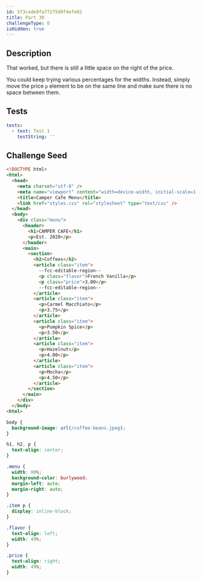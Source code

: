 ```yaml
---
id: 5f3cade9fa77275d9f4efe62
title: Part 39
challengeType: 0
isHidden: true
---
```


## Description
<section id='description'>

That worked, but there is still a little space on the right of the price. 

You could keep trying various percentages for the widths.  Instead,  simply move the price `p` element to be on the same line and make sure there is no space between them.

</section>

## Tests
<section id='tests'>

```yml
tests:
  - text: Test 1
    testString: ''

```

</section>

## Challenge Seed
<section id='challengeSeed'>

<div id='html-seed'>

```html
<!DOCTYPE html>
<html>
  <head>
    <meta charset="utf-8" />
    <meta name="viewport" content="width=device-width, initial-scale=1.0" />
    <title>Camper Cafe Menu</title>
    <link href="styles.css" rel="stylesheet" type="text/css" />
  </head>
  <body>
    <div class="menu">
      <header>
        <h1>CAMPER CAFE</h1>
        <p>Est. 2020</p>
      </header>
      <main>
        <section>
          <h2>Coffees</h2>
          <article class="item">
            --fcc-editable-region--
            <p class="flavor">French Vanilla</p>
            <p class="price">3.00</p>
            --fcc-editable-region--
          </article>
          <article class="item">
            <p>Carmel Macchiato</p>
            <p>3.75</p>
          </article>
          <article class="item">
            <p>Pumpkin Spice</p>
            <p>3.50</p>
          </article>
          <article class="item">
            <p>Hazelnut</p>
            <p>4.00</p>
          </article>
          <article class="item">
            <p>Mocha</p>
            <p>4.50</p>
          </article>
        </section>
      </main>
    </div>
  </body>
<html>
```

</div>

<div id='css-seed'>

```css
body {
  background-image: url(/coffee-beans.jpeg);
}

h1, h2, p {
  text-align: center;
}

.menu {
  width: 80%;
  background-color: burlywood;
  margin-left: auto;
  margin-right: auto;
}

.item p {
  display: inline-block;
}

.flavor {
  text-align: left;
  width: 49%;
}

.price {
  text-align: right;
  width: 49%;
}
```

</div>

</section>
